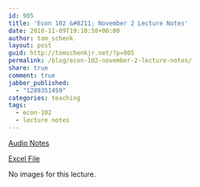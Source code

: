 ```yaml
---
id: 905
title: 'Econ 102 &#8211; November 2 Lecture Notes'
date: 2010-11-09T19:10:58+00:00
author: tom_schenk
layout: post
guid: http://tomschenkjr.net/?p=905
permalink: /blog/econ-102-november-2-lecture-notes/
share: true
comment: true
jabber_published:
  - "1289351459"
categories: teaching 
tags:
  - econ-102
  - lecture notes
---
```

<a href="http://www.livescribe.com/cgi-bin/WebObjects/LDApp.woa/wa/MLSOverviewPage?sid=1s5qm5Mxm78w">Audio Notes</a>

<a href="http://dl.dropbox.com/u/8786139/Econ%20102/Lecture%20Notes/November%202/November%202%202010%20Lecture%20Notes.xls">Excel File</a>

No images for this lecture.